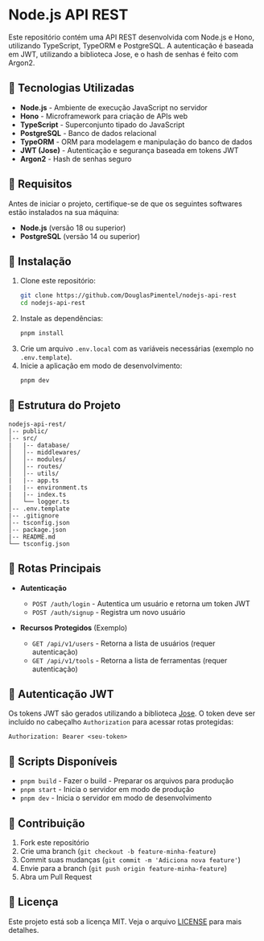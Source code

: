 # Node.js API REST

Este repositório contém uma API REST desenvolvida com Node.js e Hono, utilizando TypeScript, TypeORM e PostgreSQL. A autenticação é baseada em JWT, utilizando a biblioteca Jose, e o hash de senhas é feito com Argon2.

## 🚀 Tecnologias Utilizadas

- **Node.js** - Ambiente de execução JavaScript no servidor
- **Hono** - Microframework para criação de APIs web
- **TypeScript** - Superconjunto tipado do JavaScript
- **PostgreSQL** - Banco de dados relacional
- **TypeORM** - ORM para modelagem e manipulação do banco de dados
- **JWT (Jose)** - Autenticação e segurança baseada em tokens JWT
- **Argon2** - Hash de senhas seguro

## 📌 Requisitos

Antes de iniciar o projeto, certifique-se de que os seguintes softwares estão instalados na sua máquina:

- **Node.js** (versão 18 ou superior)
- **PostgreSQL** (versão 14 ou superior)

## 🔧 Instalação

1. Clone este repositório:
   ```sh
   git clone https://github.com/DouglasPimentel/nodejs-api-rest
   cd nodejs-api-rest
   ```
2. Instale as dependências:
   ```sh
   pnpm install
   ```
3. Crie um arquivo `.env.local` com as variáveis necessárias (exemplo no `.env.template`).
4. Inicie a aplicação em modo de desenvolvimento:
   ```sh
   pnpm dev
   ```

## 📂 Estrutura do Projeto

```
nodejs-api-rest/
|-- public/
│-- src/
|   |-- database/
│   │-- middlewares/
│   │-- modules/
│   │-- routes/
│   │-- utils/ 
|   |-- app.ts
|   |-- environment.ts
|   |-- index.ts
│   └── logger.ts
│-- .env.template
|-- .gitignore
│-- tsconfig.json
│-- package.json
|-- README.md
└── tsconfig.json
```

## 📌 Rotas Principais

- **Autenticação**
  - `POST /auth/login` - Autentica um usuário e retorna um token JWT
  - `POST /auth/signup` - Registra um novo usuário

- **Recursos Protegidos** (Exemplo)
  - `GET /api/v1/users` - Retorna a lista de usuários (requer autenticação)
  - `GET /api/v1/tools` - Retorna a lista de ferramentas (requer autenticação)

## 🔑 Autenticação JWT

Os tokens JWT são gerados utilizando a biblioteca [Jose](https://github.com/panva/jose). O token deve ser incluído no cabeçalho `Authorization` para acessar rotas protegidas:

```
Authorization: Bearer <seu-token>
```

## 📜 Scripts Disponíveis

- `pnpm build` - Fazer o build - Preparar os arquivos para produção
- `pnpm start` - Inicia o servidor em modo de produção
- `pnpm dev`   - Inicia o servidor em modo de desenvolvimento

## 🤝 Contribuição

1. Fork este repositório
2. Crie uma branch (`git checkout -b feature-minha-feature`)
3. Commit suas mudanças (`git commit -m 'Adiciona nova feature'`)
4. Envie para a branch (`git push origin feature-minha-feature`)
5. Abra um Pull Request

## 📄 Licença

Este projeto está sob a licença MIT. Veja o arquivo [LICENSE](LICENSE) para mais detalhes.
